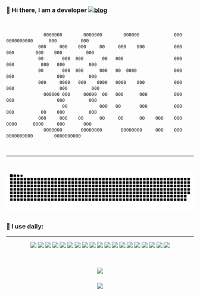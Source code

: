 ### 👋 Hi there, I am a developer [![blog](https://img.shields.io/badge/%F0%9F%91%89-blog-green)](https://www.mobaijun.com)


```
                                                                                                                  
                                                                                                                  
              0000000        0000000        000000             000       0000000000      000         000          
            000     000    000     00     000    000           000     000        000    000         000          
            00       000  000       00   000                   000    000          000   000         000          
            00       000  000      000   00  0000              000    000                000         000          
            000     0000   000    0000   0000    000           000   000                 000         000          
              000000 000     00000  00   000      000          000    000                000         000          
                     00            000   00       000          000    000          00    000         000          
            000     000    00      00     00      00    000    000     0000      0000     000       000           
              0000000       00000000       00000000     000    000       0000000000        0000000000             
                                                                                                                  
                                                                                              
```

---

<h1 align="center">
  <a href="https://www.mobaijun.com/">
    <img src="https://raw.githubusercontent.com/mobaijun/mobaijun/9468506de3668a66a8793378f6f9822357b5ba5e/assets/github-contribution-grid-snake.svg">
  </a>
</h1>


### 🚀 I use daily:

---

<div align="center">
    <img src="https://img.shields.io/badge/-java-3f4441?style=plastic&logo=java"/>
    <img src="https://img.shields.io/badge/java-spring-blue"/>
    <img src="https://img.shields.io/badge/java-idea-brightgreen"/>
    <img src="https://img.shields.io/badge/-HTML5-E34F26?style=plastic&logo=html5&logoColor=white"/>
    <img src="https://img.shields.io/badge/-GitHub-181717?style=plastic&logo=github"/>
    <img src="https://img.shields.io/badge/-GitLab-FCA121?style=plastic&logo=gitlab"/>
    <img src="https://img.shields.io/badge/-Git-black?style=plastic&logo=git"/>
    <img src="https://img.shields.io/badge/-Node.JS-black?style=plastic&logo=Node.js"/>
    <img src="https://img.shields.io/badge/-MySQL-black?style=plastic&logo=MySQL"/>
    <img src="https://img.shields.io/badge/-Shell-blasck?style=plastic&logo=Shell"/>
    <img src="https://img.shields.io/badge/-Nginx-blasck?style=plastic&logo=nginx"/>
    <img src="https://img.shields.io/badge/-Linux-6C6694.svg?logo=linux&style=flat"/>
    <img src="https://img.shields.io/badge/-Ubuntu-6F52B5.svg?logo=ubuntu&style=flat"/>
    <img src="https://img.shields.io/badge/-Windows-0078D6.svg?logo=windows&style=flat"/>
    <img src="https://img.shields.io/badge/-intellij%20IDEA-000.svg?logo=intellij-idea&style=flat"/>
    <img src="https://img.shields.io/badge/-Apache-D22128.svg?logo=apache&style=flat"/>
    <img src="https://img.shields.io/badge/-Oracle-f80000.svg?logo=oracle&style=flat"/>
    <img src="https://img.shields.io/badge/-Redis-D82C20.svg?logo=redis&style=flat"/>
    <img src="https://img.shields.io/badge/-Docker-blasck?style=plastic&logo=Docker"/>
</div>

<h1 align="center">
  <a href="https://www.mobaijun.com/">
    <img src="https://github-readme-stats.vercel.app/api/top-langs/?username=mobaijun&hide_title=true&hide_border=true&layout=compact&langs_count=6&text_color=000&icon_color=fff&bg_color=0,52fa5a,4dfcff,c64dff&theme=graywhite">
  </a>
</h1>
<div align="center">
    <img src="https://activity-graph.herokuapp.com/graph?username=mobaijun&theme=xcode" />
</div>
